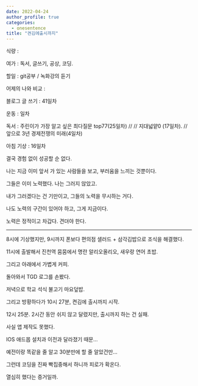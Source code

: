 ```yaml
---
date: 2022-04-24
author_profile: true
categories:
  - onesentence
title: "켠김에출시까지"
---
```


식량 : 

여가 : 독서, 글쓰기, 공상, 코딩.

할일 : git공부 / 녹화강의 듣기

어제의 나와 비교 : 


블로그 글 쓰기 : 41일차

운동 : 일차

독서 : 주린이가 가장 알고 싶은 최다질문 top77(25일차) // // 지대넓얕0 (17일차). // 앞으로 3년 경제전쟁의 미래(4일차)

아침 기상 : 16일차


결국 경험 없이 성공할 순 없다.

나는 지금 이미 앞서 가 있는 사람들을 보고, 부러움을 느끼는 것뿐이다.

그들은 이미 노력했다. 나는 그러지 않았고.

내가 그러겠다는 건 기만이고, 그들의 노력을 무시하는 거다.

나도 노력의 구간이 있어야 하고, 그게 지금이다.

노력은 정적이고 차갑다. 견뎌야 한다.


---

8시에 기상했지만, 9시까지 폰보다 편의점 샐러드 + 삼각김밥으로 조식을 해결했다.

11시에 출발해서 진천역 뭄뭄에서 명란 알리오올리오, 새우랑 연어 초밥. 

그리고 아래에서 가볍게 커피.

돌아와서 TGD 로그를 손봤다.

저녁으로 학교 석식 불고기 마요덮밥.

그리고 방황하다가 10시 27분, 켠김에 출시까지 시작.

12시 25분. 2시간 동안 쉬지 않고 달렸지만, 출시까지 하는 건 실패.

사실 앱 제작도 못했다.

IOS 애드몹 설치과 이전과 달라졌기 때문...

예전이랑 똑같을 줄 알고 30분만에 할 줄 알았건만...

그런데 코딩을 진짜 빡집중해서 하니까 피로가 확온다.

열심히 했다는 증거일까.

